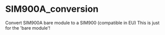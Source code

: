 # SIM900A_conversion
Convert SIM900A bare module to a SIM900 (compatible in EU)
This is just for the 'bare module'!
